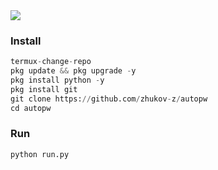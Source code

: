 <img src="https://i.postimg.cc/C1yfrx67/Screenshot-20230730-115511-Termux.jpg">

### Install 
```python
termux-change-repo
pkg update && pkg upgrade -y
pkg install python -y
pkg install git
git clone https://github.com/zhukov-z/autopw
cd autopw
```
### Run
```python
python run.py
```
